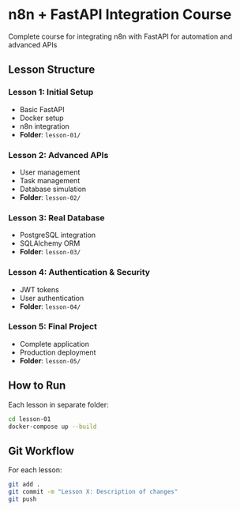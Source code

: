 # n8n + FastAPI Integration Course

Complete course for integrating n8n with FastAPI for automation and advanced APIs

## Lesson Structure

### Lesson 1: Initial Setup
- Basic FastAPI
- Docker setup  
- n8n integration
- **Folder**: `lesson-01/`

### Lesson 2: Advanced APIs
- User management
- Task management
- Database simulation
- **Folder**: `lesson-02/`

### Lesson 3: Real Database
- PostgreSQL integration
- SQLAlchemy ORM
- **Folder**: `lesson-03/`

### Lesson 4: Authentication & Security  
- JWT tokens
- User authentication
- **Folder**: `lesson-04/`

### Lesson 5: Final Project
- Complete application
- Production deployment
- **Folder**: `lesson-05/`

## How to Run

Each lesson in separate folder:
```bash
cd lesson-01
docker-compose up --build
```

## Git Workflow

For each lesson:
```bash
git add .
git commit -m "Lesson X: Description of changes"
git push
```